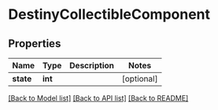 # DestinyCollectibleComponent

## Properties
Name | Type | Description | Notes
------------ | ------------- | ------------- | -------------
**state** | **int** |  | [optional] 

[[Back to Model list]](../README.md#documentation-for-models) [[Back to API list]](../README.md#documentation-for-api-endpoints) [[Back to README]](../README.md)


